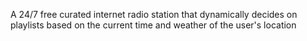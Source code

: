 A 24/7 free curated internet radio station that dynamically decides on playlists based on the current time and weather of the user's location
